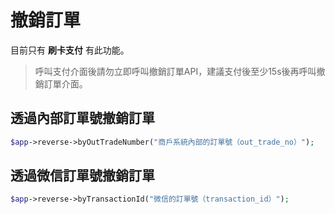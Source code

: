 # 撤銷訂單

目前只有 **刷卡支付** 有此功能。

> 呼叫支付介面後請勿立即呼叫撤銷訂單API，建議支付後至少15s後再呼叫撤銷訂單介面。

## 透過內部訂單號撤銷訂單

```php
$app->reverse->byOutTradeNumber("商戶系統內部的訂單號（out_trade_no）");
```

## 透過微信訂單號撤銷訂單

```php
$app->reverse->byTransactionId("微信的訂單號（transaction_id）");
```
